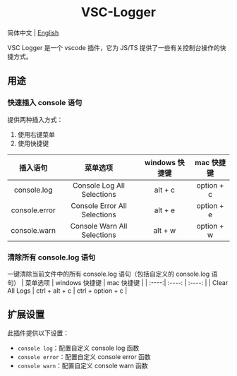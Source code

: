<center><h1><b> VSC-Logger </b></h1></center>

简体中文 | [English]("./README-en.md") 

VSC Logger 是一个 vscode 插件，它为 JS/TS 提供了一些有关控制台操作的快捷方式。

## 用途
### 快速插入 console 语句  

提供两种插入方式：
1. 使用右键菜单
2. 使用快捷键  

| 插入语句 | 菜单选项 | windows 快捷键 | mac 快捷键 |
| :----:| :----: | :----: | :----: |
| console.log | Console Log All Selections | alt + c | option + c |
| console.error | Console Error All Selections | alt + e | option + e |
| console.warn | Console Warn All Selections | alt + w | option + w |

### 清除所有 console.log 语句
一键清除当前文件中的所有 console.log 语句（包括自定义的 console.log 语句）
| 菜单选项 | windows 快捷键 | mac 快捷键 |
| :----:| :----: | :----: |
| Clear All Logs | ctrl + alt + c | ctrl + option + c |

## 扩展设置
此插件提供以下设置：
* `console log`：配置自定义 console log 函数
* `console error`：配置自定义 console error 函数
* `console warn`：配置自定义 console warn 函数

